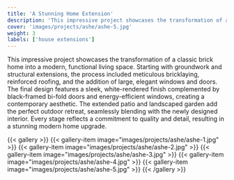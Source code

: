 ```yaml
---
title: 'A Stunning Home Extension'
description: 'This impressive project showcases the transformation of a classic brick home into a modern, functional living space. Starting with groundwork and structural extensions, the process included meticulous bricklaying, reinforced roofing, and the addition of large, elegant windows and doors. The final design features a sleek, white-rendered finish complemented by black-framed bi-fold doors and energy-efficient windows, creating a contemporary aesthetic. The extended patio and landscaped garden add the perfect outdoor retreat, seamlessly blending with the newly designed interior. Every stage reflects a commitment to quality and detail, resulting in a stunning modern home upgrade.'
cover: 'images/projects/ashe/ashe-5.jpg'
weight: 3
labels: ['house extensions']
---
```


This impressive project showcases the transformation of a classic brick home into a modern, functional living space. Starting with groundwork and structural extensions, the process included meticulous bricklaying, reinforced roofing, and the addition of large, elegant windows and doors. The final design features a sleek, white-rendered finish complemented by black-framed bi-fold doors and energy-efficient windows, creating a contemporary aesthetic. The extended patio and landscaped garden add the perfect outdoor retreat, seamlessly blending with the newly designed interior. Every stage reflects a commitment to quality and detail, resulting in a stunning modern home upgrade.

{{< gallery >}}
{{< gallery-item image="images/projects/ashe/ashe-1.jpg" >}}
{{< gallery-item image="images/projects/ashe/ashe-2.jpg" >}}
{{< gallery-item image="images/projects/ashe/ashe-3.jpg" >}}
{{< gallery-item image="images/projects/ashe/ashe-4.jpg" >}}
{{< gallery-item image="images/projects/ashe/ashe-5.jpg" >}}
{{< /gallery >}}